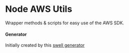 # Node AWS Utils  
Wrapper methods & scripts for easy use of the AWS SDK.  

#### Generator  
Initially created by this [swell generator](https://github.com/swellaby/generator-swell)  

